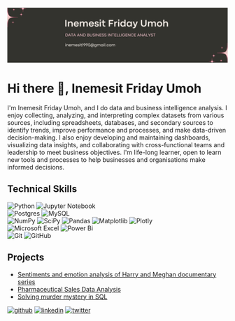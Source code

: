 ![Data and Business Intelligence Analyst](https://github.com/InemesitUmoh/InemesitUmoh/blob/main/Banner.png)

# Hi there 👋, Inemesit Friday Umoh
I'm Inemesit Friday Umoh, and I do data and business intelligence analysis. I enjoy collecting, analyzing, and interpreting complex datasets from various sources, including spreadsheets, databases, and secondary sources to identify trends, improve performance and processes, and make data-driven decision-making. I also enjoy developing and maintaining dashboards, visualizing data insights, and collaborating with cross-functional teams and leadership to meet business objectives. I'm life-long learner, open to learn new tools and processes to help businesses and organisations make informed decisions.

## Technical Skills

![Python](https://img.shields.io/badge/python-3670A0?style=for-the-badge&logo=python&logoColor=ffdd54)
![Jupyter Notebook](https://img.shields.io/badge/jupyter-%23FA0F00.svg?style=for-the-badge&logo=jupyter&logoColor=white)
</br>
![Postgres](https://img.shields.io/badge/postgres-%23316192.svg?style=for-the-badge&logo=postgresql&logoColor=white)
![MySQL](https://img.shields.io/badge/mysql-%2300f.svg?style=for-the-badge&logo=mysql&logoColor=white)
</br>
![NumPy](https://img.shields.io/badge/numpy-%23013243.svg?style=for-the-badge&logo=numpy&logoColor=white)
![SciPy](https://img.shields.io/badge/SciPy-%230C55A5.svg?style=for-the-badge&logo=scipy&logoColor=%white)
![Pandas](https://img.shields.io/badge/pandas-%23150458.svg?style=for-the-badge&logo=pandas&logoColor=white)
![Matplotlib](https://img.shields.io/badge/Matplotlib-%23ffffff.svg?style=for-the-badge&logo=Matplotlib&logoColor=black)
![Plotly](https://img.shields.io/badge/Plotly-%233F4F75.svg?style=for-the-badge&logo=plotly&logoColor=white)
</br>
![Microsoft Excel](https://img.shields.io/badge/Microsoft_Excel-217346?style=for-the-badge&logo=microsoft-excel&logoColor=white)
![Power Bi](https://img.shields.io/badge/power_bi-F2C811?style=for-the-badge&logo=powerbi&logoColor=black)
</br>
![Git](https://img.shields.io/badge/git-%23F05033.svg?style=for-the-badge&logo=git&logoColor=white)
![GitHub](https://img.shields.io/badge/github-%23121011.svg?style=for-the-badge&logo=github&logoColor=white)

## Projects
* [Sentiments and emotion analysis of Harry and Meghan documentary series](https://medium.com/@inemesitumoh/harry-and-meghan-a-sentiment-analysis-of-the-twitter-users-perception-of-the-documentary-series-d303507a7b08)
* [Pharmaceutical Sales Data Analysis](https://medium.com/@inemesitumoh/navigating-pharmaceutical-data-analysis-a-forggith-case-study-3ee00e7be5bc)
* [Solving murder mystery in SQL](https://medium.com/@inemesitumoh/solving-murder-mystery-using-structured-query-language-sql-a0f4c3ed69f9)

[<img src='https://cdn.jsdelivr.net/npm/simple-icons@3.0.1/icons/github.svg' alt='github' height='40'>](https://github.com/InemesitUmoh)  [<img src='https://cdn.jsdelivr.net/npm/simple-icons@3.0.1/icons/linkedin.svg' alt='linkedin' height='40'>](https://www.linkedin.com/in/inemesitumoh/)  [<img src='https://cdn.jsdelivr.net/npm/simple-icons@3.0.1/icons/twitter.svg' alt='twitter' height='40'>](https://twitter.com/InemesitUmoh95)  


 











<!--
**InemesitUmoh/InemesitUmoh** is a ✨ _special_ ✨ repository because its `README.md` (this file) appears on your GitHub profile.

Here are some ideas to get you started:

- 🔭 I’m currently working on ...
- 🌱 I’m currently learning ...
- 👯 I’m looking to collaborate on ...
- 🤔 I’m looking for help with ...
- 💬 Ask me about ...
- 📫 How to reach me: ...
- 😄 Pronouns: ...
- ⚡ Fun fact: ...
-->

